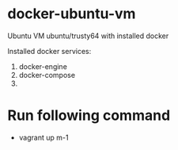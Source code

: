 # docker-ubuntu-vm
Ubuntu VM ubuntu/trusty64 with installed docker 

Installed docker services:
1) docker-engine
2) docker-compose
3) 


# Run following command
- vagrant up m-1
